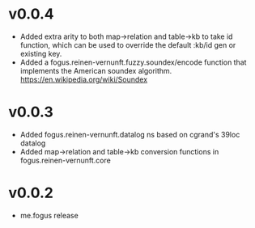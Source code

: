 # v0.0.4
- Added extra arity to both map->relation and table->kb to take id function, which can 
  be used to override the default :kb/id gen or existing key.
- Added a fogus.reinen-vernunft.fuzzy.soundex/encode function that implements the
  American soundex algorithm. https://en.wikipedia.org/wiki/Soundex

# v0.0.3
- Added fogus.reinen-vernunft.datalog ns based on cgrand's 39loc datalog
- Added map->relation and table->kb conversion functions in fogus.reinen-vernunft.core

# v0.0.2
- me.fogus release


